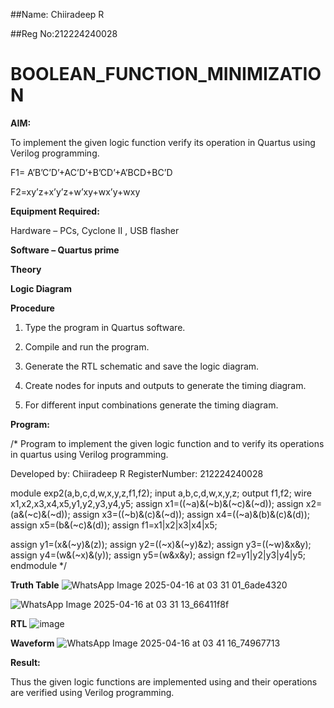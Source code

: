 ##Name: Chiiradeep R

##Reg No:212224240028
# BOOLEAN_FUNCTION_MINIMIZATION

**AIM:**

To implement the given logic function verify its operation in Quartus using Verilog programming.

F1= A’B’C’D’+AC’D’+B’CD’+A’BCD+BC’D 

F2=xy’z+x’y’z+w’xy+wx’y+wxy

**Equipment Required:**

Hardware – PCs, Cyclone II , USB flasher

**Software – Quartus prime**

**Theory**

**Logic Diagram**

**Procedure**

1.	Type the program in Quartus software.

2.	Compile and run the program.

3.	Generate the RTL schematic and save the logic diagram.

4.	Create nodes for inputs and outputs to generate the timing diagram.

5.	For different input combinations generate the timing diagram.


**Program:**

/* Program to implement the given logic function and to verify its operations in quartus using Verilog programming. 

Developed by: Chiiradeep R
RegisterNumber: 212224240028

  module exp2(a,b,c,d,w,x,y,z,f1,f2);
  input a,b,c,d,w,x,y,z;
  output f1,f2;
  wire x1,x2,x3,x4,x5,y1,y2,y3,y4,y5;
  assign x1=((~a)&(~b)&(~c)&(~d));
  assign x2=(a&(~c)&(~d));
  assign x3=((~b)&(c)&(~d));
  assign x4=((~a)&(b)&(c)&(d));
  assign x5=(b&(~c)&(d));
  assign f1=x1|x2|x3|x4|x5;
  
  assign y1=(x&(~y)&(z));
  assign y2=((~x)&(~y)&z);
  assign y3=((~w)&x&y);
  assign y4=(w&(~x)&(y));
  assign y5=(w&x&y);
  assign f2=y1|y2|y3|y4|y5;
  endmodule
  */
  
**Truth Table**
![WhatsApp Image 2025-04-16 at 03 31 01_6ade4320](https://github.com/user-attachments/assets/e84a837f-65e0-4837-ae7f-7e058b5bd6e7)


![WhatsApp Image 2025-04-16 at 03 31 13_66411f8f](https://github.com/user-attachments/assets/ea96cd46-b063-4cd3-a460-8015ebe62033)


**RTL**
![image](https://github.com/user-attachments/assets/e421164b-8abc-4f36-8f83-2a3e9ef35532)

**Waveform**
![WhatsApp Image 2025-04-16 at 03 41 16_74967713](https://github.com/user-attachments/assets/ac2a1b7e-06d0-4f7f-bb80-b40f5403899f)


**Result:**

Thus the given logic functions are implemented using and their operations are verified using Verilog programming.

